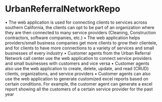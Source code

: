 # UrbanReferralNetworkRepo

•	The web application is used for connecting clients to services across southern California, the clients can opt to be part of an organization where they are then connected to many service providers (Cleaning, Construction contractors, software companies, etc.)
•	The web application helps providers/small business companies get more clients to grow their clientele, and for clients to have more connections to a variety of services and small businesses of every industry
•	Customer agents from the Urban Referral Network call center use the web application to connect service providers and small businesses with customers and vice versa
•	Customer agents also use the web application to create, delete, update, and read (CRUD) clients, organizations, and service providers
•	Customer agents can also use the web application to generate customized excel reports based on certain conditions. For example, the customer agent can generate a excel report showing all the customers of a certain service provider for the past year
